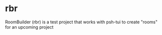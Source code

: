# rbr

RoomBuilder (rbr) is a test project that works with psh-tui to create "rooms" for an upcoming project
